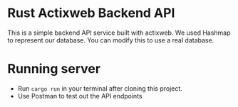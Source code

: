 # Rust Actixweb Backend API

This is a simple backend API service built with actixweb. We used Hashmap to represent our database. You can modify this to use a real database.

# Running server
- Run `cargo run` in your terminal after cloning this project.
- Use Postman to test out the API endpoints